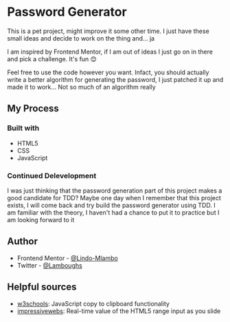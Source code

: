 # Password Generator

This is a pet project, might improve it some other time.
I just have these small ideas and decide to work on the thing and... ja

I am inspired by Frontend Mentor, if I am out of ideas I just go on in there and pick a challenge. It's fun 😊

Feel free to use the code however you want. Infact, you should actually write a better algorithm for generating the password,
I just patched it up and made it to work... Not so much of an algorithm really

## My Process

### Built with

- HTML5
- CSS
- JavaScript

### Continued Delevelopment

I was just thinking that the password generation part of this project makes a good candidate for TDD?
Maybe one day when I remember that this project exists, I will come back and try build the password generator using TDD.
I am familiar with the theory, I haven't had a chance to put it to practice but I am looking forward to it

## Author

- Frontend Mentor - [@Lindo-Mlambo](https://www.frontendmentor.io/profile/Lindo-Mlambo)
- Twitter - [@Lamboughs](https://www.twitter.com/Lamboughs)

## Helpful sources

- [w3schools](https://www.w3schools.com/howto/howto_js_copy_clipboard.asp): JavaScript copy to clipboard functionality
- [impressivewebs](https://www.impressivewebs.com/onchange-vs-oninput-for-range-sliders/): Real-time value of the HTML5 range input as you slide
